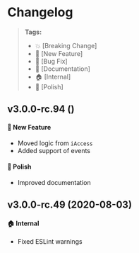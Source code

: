 Changelog
=========

> **Tags:**
> - :boom:       [Breaking Change]
> - :rocket:     [New Feature]
> - :bug:        [Bug Fix]
> - :memo:       [Documentation]
> - :house:      [Internal]
> - :nail_care:  [Polish]

## v3.0.0-rc.94 ()

#### :rocket: New Feature

* Moved logic from `iAccess`
* Added support of events

#### :nail_care: Polish

* Improved documentation

## v3.0.0-rc.49 (2020-08-03)

#### :house: Internal

* Fixed ESLint warnings
